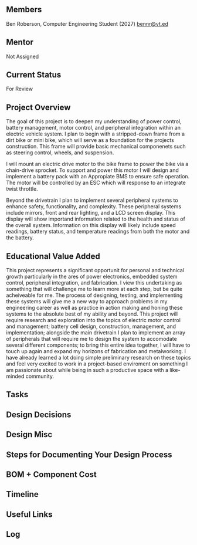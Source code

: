 ## Members
Ben Roberson, Computer Engineering Student (2027)
bennr@vt.ed

## Mentor
Not Assigned

## Current Status
For Review

## Project Overview

The goal of this project is to deepen my understanding of power control, battery management, motor control, and peripheral integration within an electric vehicle system. I plan to begin with a stripped-down frame from a dirt bike or mini bike, which will serve as a foundation for the projects construction. This frame will provide basic mechanical componenets such as steering control, wheels, and suspension.

I will mount an electric drive motor to the bike frame to power the bike via a chain-drive sprocket. To support and power this motor I will design and implement a battery pack with an Appropiate BMS to ensure safe operation. The motor will be controlled by an ESC which will response to an integrate twist throttle.

Beyond the drivetrain I plan to implement several peripheral systems to enhance safety, functionality, and complexity. These peripheral systems include mirrors, front and rear lighting, and a LCD screen display. This display will show importand information related to the health and status of the overall system. Information on this display will likely include speed readings, battery status, and temperature readings from both the motor and the battery.


## Educational Value Added

This project represents a significant opportunit for personal and technical growth particularly in the ares of power electronics, embedded system control, peripheral integration, and fabrication. I view this undertaking as something that will challenge me to learn more at each step, but be quite acheiveable for me. The process of designing, testing, and implementing these systems will give me a new way to approach problems in my engineering career as well as practice in action making and honing these systems to the absolute best of my ability and beyond. This project will require research and exploration into the topics of electric motor control and management; battery cell design, construction, management, and implementation; alongside the main drivetrain I plan to implement an array of peripherals that will require me to design the system to accomodate several different components; to bring this entire idea together, I will have to touch up again and expand my horizons of fabrication and metalworking. I have already learned a lot doing simple preliminary research on these topics and feel very excited to work in a project-based enviroment on something I am passionate about while being in such a productive space with a like-minded community.

## Tasks

<!-- Your Text Here. You may work with your mentor on this later when they are assigned -->


## Design Decisions

<!-- Your Text Here. You may work with your mentor on this later when they are assigned -->

## Design Misc

<!-- Your Text Here. You may work with your mentor on this later when they are assigned -->

## Steps for Documenting Your Design Process

<!-- Your Text Here. You may work with your mentor on this later when they are assigned -->

## BOM + Component Cost

<!-- Your Text Here. You may work with your mentor on this later when they are assigned -->

## Timeline

<!-- Your Text Here. You may work with your mentor on this later when they are assigned -->

## Useful Links

<!-- Your Text Here. You may work with your mentor on this later when they are assigned -->

## Log

<!-- Your Text Here. You may work with your mentor on this later when they are assigned -->
